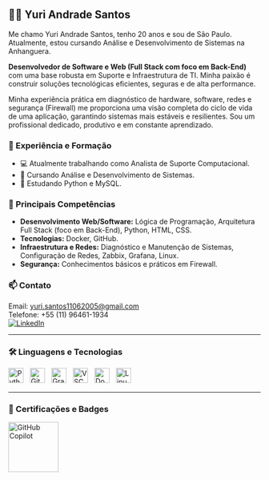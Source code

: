 ## 👨‍💻 Yuri Andrade Santos

Me chamo Yuri Andrade Santos, tenho 20 anos e sou de São Paulo. Atualmente, estou cursando Análise e Desenvolvimento de Sistemas na Anhanguera.

**Desenvolvedor de Software e Web (Full Stack com foco em Back-End)** com uma base robusta em Suporte e Infraestrutura de TI. Minha paixão é construir soluções tecnológicas eficientes, seguras e de alta performance.

Minha experiência prática em diagnóstico de hardware, software, redes e segurança (Firewall) me proporciona uma visão completa do ciclo de vida de uma aplicação, garantindo sistemas mais estáveis e resilientes. Sou um profissional dedicado, produtivo e em constante aprendizado.

### 💼 Experiência e Formação
- 💻 Atualmente trabalhando como Analista de Suporte Computacional.
- 🌱 Cursando Análise e Desenvolvimento de Sistemas.
- 🌱 Estudando Python e MySQL.

### 🔧 Principais Competências
- **Desenvolvimento Web/Software:** Lógica de Programação, Arquitetura Full Stack (foco em Back-End), Python, HTML, CSS.
- **Tecnologias:** Docker, GitHub.
- **Infraestrutura e Redes:** Diagnóstico e Manutenção de Sistemas, Configuração de Redes, Zabbix, Grafana, Linux.
- **Segurança:** Conhecimentos básicos e práticos em Firewall.

### 📫 Contato
Email: yuri.santos11062005@gmail.com  
Telefone: +55 (11) 96461-1934  
[![LinkedIn](https://img.shields.io/badge/-LinkedIn-%230077B5?style=for-the-badge&logo=linkedin&logoColor=white)](https://www.linkedin.com/in/yuri-andrade-santos-4a785b256/)

---

### 🛠 Linguagens e Tecnologias

<div>
  <img align="left" alt="Python" width="30px" style="padding-right:10px;" src="https://cdn.jsdelivr.net/gh/devicons/devicon@latest/icons/python/python-original.svg" />
  <img align="left" alt="Git" width="30px" style="padding-right:10px;" src="https://cdn.jsdelivr.net/gh/devicons/devicon@latest/icons/git/git-original.svg" />
  <img align="left" alt="Grafana" width="30px" style="padding-right:10px;" src="https://cdn.jsdelivr.net/gh/devicons/devicon@latest/icons/grafana/grafana-original-wordmark.svg" />
  <img align="left" alt="VSCode" width="30px" style="padding-right:10px;" src="https://cdn.jsdelivr.net/gh/devicons/devicon@latest/icons/vscode/vscode-original.svg" />
  <img align="left" alt="Docker" width="30px" style="padding-right:10px;" src="https://cdn.jsdelivr.net/gh/devicons/devicon@latest/icons/docker/docker-original.svg" />
  <img align="left" alt="Linux" width="30px" style="padding-right:10px;" src="https://cdn.jsdelivr.net/gh/devicons/devicon@latest/icons/linux/linux-original.svg" />
</div>

<br/>
<br/>

---

### 📜 Certificações e Badges

<img align="left" alt="GitHub Copilot" width="100px" style="padding-right:10px;" src="https://images.credly.com/images/6933c05e-f694-4504-a3da-16c9c102a63d/blob" />

<br/>
<br/>
